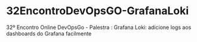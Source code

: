 # 32EncontroDevOpsGO-GrafanaLoki
32º Encontro Online DevOpsGo - Palestra : Grafana Loki: adicione logs aos dashboards do Grafana facilmente 
